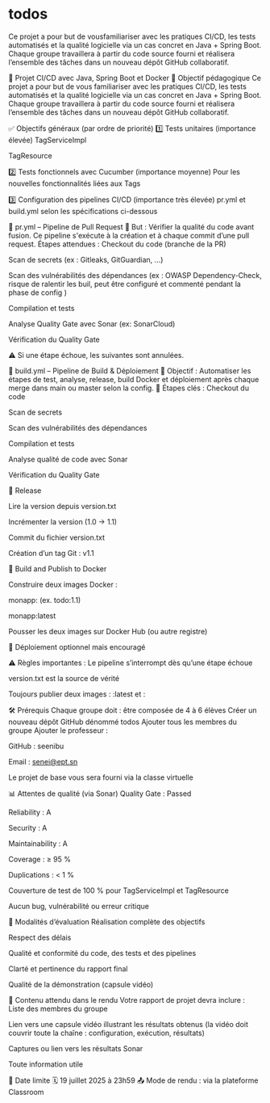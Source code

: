 
# todos
Ce projet a pour but de vousfamiliariser avec les pratiques CI/CD, les tests automatisés et la qualité logicielle via un cas concret en Java + Spring Boot.  Chaque groupe travaillera à partir du code source fourni et réalisera l’ensemble des tâches dans un nouveau dépôt GitHub collaboratif.


📌 Projet CI/CD avec Java, Spring Boot et Docker
🎯 Objectif pédagogique
Ce projet a pour but de vous familiariser avec les pratiques CI/CD, les tests automatisés et la qualité logicielle via un cas concret en Java + Spring Boot.
 Chaque groupe travaillera à partir du code source fourni et réalisera l’ensemble des tâches dans un nouveau dépôt GitHub collaboratif.


✅ Objectifs généraux (par ordre de priorité)
1️⃣ Tests unitaires (importance élevée)
TagServiceImpl


TagResource


2️⃣ Tests fonctionnels avec Cucumber (importance moyenne)
Pour les nouvelles fonctionnalités liées aux Tags


3️⃣ Configuration des pipelines CI/CD (importance très élevée)
pr.yml et build.yml selon les spécifications ci-dessous


🔁 pr.yml – Pipeline de Pull Request
🎯 But : Vérifier la qualité du code avant fusion. Ce pipeline s'exécute à la création et à chaque commit d’une pull request. 
Étapes attendues :
Checkout du code (branche de la PR)


Scan de secrets (ex : Gitleaks, GitGuardian, ...)


Scan des vulnérabilités des dépendances (ex : OWASP Dependency-Check, risque de ralentir les buil, peut être configuré et commenté pendant la phase de config )


Compilation et tests


Analyse Quality Gate avec Sonar (ex: SonarCloud)


Vérification du Quality Gate


⚠️ Si une étape échoue, les suivantes sont annulées.




🚀 build.yml – Pipeline de Build & Déploiement
🎯 Objectif : Automatiser les étapes de test, analyse, release, build Docker et déploiement après chaque merge dans main ou master selon la config.
🔧 Étapes clés :
Checkout du code 


Scan de secrets


Scan des vulnérabilités des dépendances


Compilation et tests


Analyse qualité de code avec Sonar


Vérification du Quality Gate



🔖 Release


Lire la version depuis version.txt


Incrémenter la version (1.0 → 1.1)


Commit du fichier version.txt


Création d’un tag Git : v1.1


🐳 Build and Publish to Docker


Construire deux images Docker :


monapp:<version> (ex. todo:1.1)


monapp:latest


Pousser les deux images sur Docker Hub (ou autre registre)


🚀 Déploiement optionnel mais encouragé


⚠️ Règles importantes :
Le pipeline s’interrompt dès qu’une étape échoue


version.txt est la source de vérité


Toujours publier deux images : :latest et :<version>



🛠️ Prérequis
Chaque groupe doit :
être composée de 4 à 6 élèves
Créer un nouveau dépôt GitHub dénommé todos
Ajouter tous les membres du groupe
Ajouter le professeur :


GitHub : seenibu


Email : senei@ept.sn


Le projet de base vous sera fourni via la classe virtuelle



📊 Attentes de qualité (via Sonar)
Quality Gate : Passed


Reliability : A


Security : A


Maintainability : A


Coverage : ≥ 95 %


Duplications : < 1 %


Couverture de test de 100 % pour TagServiceImpl et TagResource


Aucun bug, vulnérabilité ou erreur critique



📝 Modalités d’évaluation
Réalisation complète des objectifs 


Respect des délais


Qualité et conformité du code, des tests et des pipelines


Clarté et pertinence du rapport final


Qualité de la démonstration (capsule vidéo)


🧾 Contenu attendu dans le rendu
Votre rapport de projet devra inclure :
Liste des membres du groupe


Lien vers une capsule vidéo illustrant les résultats obtenus
 (la vidéo doit couvrir toute la chaîne : configuration, exécution, résultats)


Captures ou lien vers les résultats Sonar


Toute information utile 



📅 Date limite
🗓️ 19 juillet 2025 à 23h59
 📤 Mode de rendu : via la plateforme Classroom

